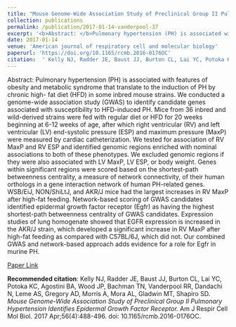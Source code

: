 ```yaml
--- 
title: "Mouse Genome-Wide Association Study of Preclinical Group II Pulmonary Hypertension Identifies Epidermal Growth Factor Receptor." 
collection: publications 
permalink: /publication/2017-01-14-vanderpool-37 
excerpt: '<b>Abstract: </b>Pulmonary hypertension (PH) is associated with features of obesity and metabolic syndrome that translate to the induction of PH by chronic high- fat diet (HFD) in some inbred mouse strains. We conducted a genome-wide association study (GWAS) to identify candidate genes associated with susceptibility to [...]' 
date: 2017-01-14 
venue: 'American journal of respiratory cell and molecular biology' 
paperurl: 'https://doi.org/10.1165/rcmb.2016-0176OC' 
citation:  ' Kelly NJ, Radder JE, Baust JJ, Burton CL, Lai YC, Potoka KC, Agostini BA, Wood JP, Bachman TN, Vanderpool RR, Dandachi N, Leme AS, Gregory AD, Morris A, Mora AL, Gladwin MT, Shapiro SD. <i>Mouse Genome-Wide Association Study of Preclinical Group II Pulmonary Hypertension Identifies Epidermal Growth Factor Receptor.</i> Am J Respir Cell Mol Biol. 2017 Apr;56(4):488-496. doi: 10.1165/rcmb.2016-0176OC.' 
--- 
```

Abstract:  Pulmonary hypertension (PH) is associated with features of obesity and metabolic syndrome that translate to the induction of PH by chronic high- fat diet (HFD) in some inbred mouse strains. We conducted a genome-wide association study (GWAS) to identify candidate genes associated with susceptibility to HFD-induced PH. Mice from 36 inbred and wild-derived strains were fed with regular diet or HFD for 20 weeks beginning at 6-12 weeks of age, after which right ventricular (RV) and left ventricular (LV) end-systolic pressure (ESP) and maximum pressure (MaxP) were measured by cardiac catheterization. We tested for association of RV MaxP and RV ESP and identified genomic regions enriched with nominal associations to both of these phenotypes. We excluded genomic regions if they were also associated with LV MaxP, LV ESP, or body weight. Genes within significant regions were scored based on the shortest-path betweenness centrality, a measure of network connectivity, of their human orthologs in a gene interaction network of human PH-related genes. WSB/EiJ, NON/ShiLtJ, and AKR/J mice had the largest increases in RV MaxP after high-fat feeding. Network-based scoring of GWAS candidates identified epidermal growth factor receptor (Egfr) as having the highest shortest-path betweenness centrality of GWAS candidates. Expression studies of lung homogenate showed that EGFR expression is increased in the AKR/J strain, which developed a significant increase in RV MaxP after high-fat feeding as compared with C57BL/6J, which did not. Our combined GWAS and network-based approach adds evidence for a role for Egfr in murine PH.  
 
[Paper Link](https://doi.org/10.1165/rcmb.2016-0176OC) 
 
<b>Recommended citation</b>:  Kelly NJ, Radder JE, Baust JJ, Burton CL, Lai YC, Potoka KC, Agostini BA, Wood JP, Bachman TN, Vanderpool RR, Dandachi N, Leme AS, Gregory AD, Morris A, Mora AL, Gladwin MT, Shapiro SD. <i>Mouse Genome-Wide Association Study of Preclinical Group II Pulmonary Hypertension Identifies Epidermal Growth Factor Receptor.</i> Am J Respir Cell Mol Biol. 2017 Apr;56(4):488-496. doi: 10.1165/rcmb.2016-0176OC. 
